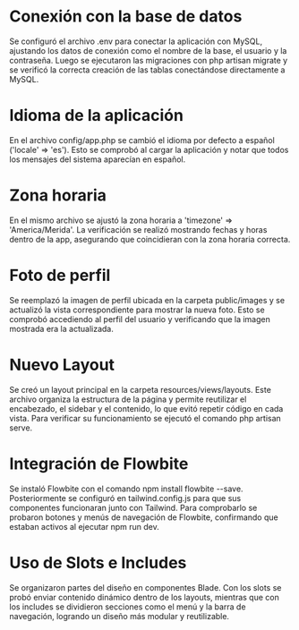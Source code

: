 # Conexión con la base de datos

Se configuró el archivo .env para conectar la aplicación con MySQL, ajustando los datos de conexión como el nombre de la base, el usuario y la contraseña. Luego se ejecutaron las migraciones con php artisan migrate y se verificó la correcta creación de las tablas conectándose directamente a MySQL.

# Idioma de la aplicación

En el archivo config/app.php se cambió el idioma por defecto a español ('locale' => 'es'). Esto se comprobó al cargar la aplicación y notar que todos los mensajes del sistema aparecían en español.

# Zona horaria

En el mismo archivo se ajustó la zona horaria a 'timezone' => 'America/Merida'. La verificación se realizó mostrando fechas y horas dentro de la app, asegurando que coincidieran con la zona horaria correcta.

# Foto de perfil

Se reemplazó la imagen de perfil ubicada en la carpeta public/images y se actualizó la vista correspondiente para mostrar la nueva foto. Esto se comprobó accediendo al perfil del usuario y verificando que la imagen mostrada era la actualizada.

# Nuevo Layout

Se creó un layout principal en la carpeta resources/views/layouts. Este archivo organiza la estructura de la página y permite reutilizar el encabezado, el sidebar y el contenido, lo que evitó repetir código en cada vista. Para verificar su funcionamiento se ejecutó el comando php artisan serve.

# Integración de Flowbite

Se instaló Flowbite con el comando npm install flowbite --save. Posteriormente se configuró en tailwind.config.js para que sus componentes funcionaran junto con Tailwind. Para comprobarlo se probaron botones y menús de navegación de Flowbite, confirmando que estaban activos al ejecutar npm run dev.

# Uso de Slots e Includes

Se organizaron partes del diseño en componentes Blade. Con los slots se probó enviar contenido dinámico dentro de los layouts, mientras que con los includes se dividieron secciones como el menú y la barra de navegación, logrando un diseño más modular y reutilizable.
